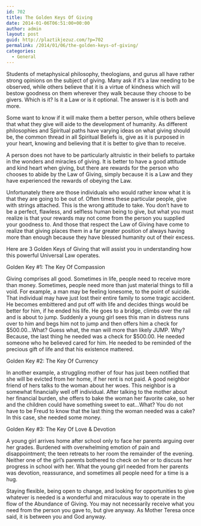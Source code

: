 ```yaml
---
id: 702
title: The Golden Keys Of Giving
date: 2014-01-06T06:51:00+00:00
author: admin
layout: post
guid: http://plaztikjezuz.com/?p=702
permalink: /2014/01/06/the-golden-keys-of-giving/
categories:
  - General
---
```

Students of metaphysical philosophy, theologians, and gurus all have rather strong opinions on the subject of giving. Many ask if it&#8217;s a law needing to be observed, while others believe that it is a virtue of kindness which will bestow goodness on them wherever they walk because they choose to be givers. Which is it? Is it a Law or is it optional. The answer is it is both and more.

Some want to know if it will make them a better person, while others believe that what they give will aide to the development of humanity. As different philosophies and Spiritual paths have varying ideas on what giving should be, the common thread in all Spiritual Beliefs is, give as it is purposed in your heart, knowing and believing that it is better to give than to receive.

A person does not have to be particularly altruistic in their beliefs to partake in the wonders and miracles of giving. It is better to have a good attitude and kind heart when giving, but there are rewards for the person who chooses to abide by the Law of Giving, simply because it is a Law and they have experienced the rewards of obeying the Law.

Unfortunately there are those individuals who would rather know what it is that they are going to be out of. Often times these particular people, give with strings attached. This is the wrong attitude to take. You don&#8217;t have to be a perfect, flawless, and selfless human being to give, but what you must realize is that your rewards may not come from the person you supplied your goodness to. And those that respect the Law of Giving have come to realize that giving places them in a far greater position of always having more than enough because they have blessed humanity out of their excess.

Here are 3 Golden Keys of Giving that will assist you in understanding how this powerful Universal Law operates.
  
Golden Key #1: The Key Of Compassion

Giving comprises all good. Sometimes in life, people need to receive more than money. Sometimes, people need more than just material things to fill a void. For example, a man may be feeling lonesome, to the point of suicide. That individual may have just lost their entire family to some tragic accident. He becomes embittered and put off with life and decides things would be better for him, if he ended his life. He goes to a bridge, climbs over the rail and is about to jump. Suddenly a young girl sees this man in distress runs over to him and begs him not to jump and then offers him a check for $500.00…What? Guess what, the man will more than likely JUMP. Why? Because, the last thing he needed was a check for $500.00. He needed someone who he believed cared for him. He needed to be reminded of the precious gift of life and that his existence mattered.

Golden Key #2: The Key Of Currency

In another example, a struggling mother of four has just been notified that she will be evicted from her home, if her rent is not paid. A good neighbor friend of hers talks to the woman about her woes. This neighbor is a somewhat financially well off individual. After talking to the mother about her financial burden, she offers to bake the woman her favorite cake, so her and the children could have something sweet to eat…What? You do not have to be Freud to know that the last thing the woman needed was a cake? In this case, she needed some money.

Golden Key #3: The Key Of Love & Devotion

A young girl arrives home after school only to face her parents arguing over her grades. Burdened with overwhelming emotion of pain and disappointment; the teen retreats to her room the remainder of the evening. Neither one of the girl&#8217;s parents bothered to check on her or to discuss her progress in school with her. What the young girl needed from her parents was devotion, reassurance, and sometimes all people need for a time is a hug.

Staying flexible, being open to change, and looking for opportunities to give whatever is needed is a wonderful and miraculous way to operate in the flow of the Abundance of Giving. You may not necessarily receive what you need from the person you gave to, but give anyway. As Mother Teresa once said, it is between you and God anyway.